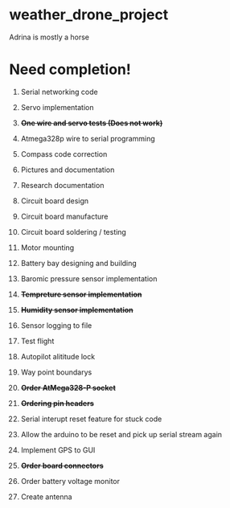 weather_drone_project
=====================

Adrina is mostly a horse


Need completion!
================

1)  Serial networking code

2)  Servo implementation

3)  **~~One wire and servo tests (Does not work)~~**

4)  Atmega328p wire to serial programming

5)  Compass code correction

6)  Pictures and documentation

7)  Research documentation

8)  Circuit board design

9)  Circuit board manufacture

10) Circuit board soldering / testing

11) Motor mounting

12) Battery bay designing and building

13) Baromic pressure sensor implementation

14) **~~Tempreture sensor implementation~~**

15) **~~Humidity sensor implementation~~**

16) Sensor logging to file

17) Test flight

18) Autopilot alititude lock

19) Way point boundarys

20) **~~Order AtMega328-P socket~~**

21) **~~Ordering pin headers~~**

22) Serial interupt reset feature for stuck code

23) Allow the arduino to be reset and pick up serial stream again

24) Implement GPS to GUI

25) **~~Order board connectors~~**

26) Order battery voltage monitor

27) Create antenna
